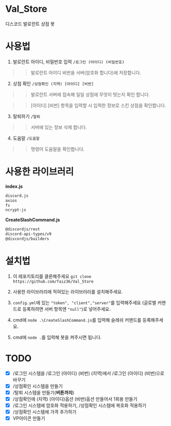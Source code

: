 # Val_Store
디스코드 발로란트 상점 봇

# 사용법

1. 발로란트 아이디, 비밀번호 입력
```/로그인 (아이디) (비밀번호)```
> > 발로란트 아이디 비번을 서버(암호화 합니다)에 저장합니다.

2. 상점 확인
```/상점확인 (지역) [아이디] [비번]```
> > 발로란트 서버에 접속해 일일 상점에 무엇이 떳는지 확인 합니다.

> > [아이디] [비번] 항목을 입력할 시 입력한 정보로 스킨 상점을 확인합니다.

3. 탈퇴하기
```/탈퇴```
> > 서버에 있는 정보 삭제 합니다.

4. 도움말 ```/도움말```
> > 명령어 도움말을 확인합니다.

# 사용한 라이브러리
**index.js**
```markdown
discord.js
axios
fs
ncrypt-js
```
**CreateSlashCommand.js**
```markdown
@discordjs/rest
discord-api-types/v9
@discordjs/builders
```

# 설치법

1. 이 레포지토리를 클론해주세요 ``git clone https://github.com/faiz36/Val_Store``


2. 사용한 라이브러리에 적혀있는 라이브러리를 설치해주세요.

3. `config.yml`에 있는 `"token", "client","server"`를 입력해주세요 (글로벌 커맨드로 등록하려면 서버 항목엔 `"null"`)로 넣어주세요.

4. cmd에 ```node .\CreateSlashCommand.js```를 입력해 슬레쉬 커맨드를 등록해주세요.

5. cmd에 ```node .```를 입력해 봇을 켜주시면 됩니다.
# TODO
- [x] /로그인 시스템을 /로그인 (아이디) (비번) (지역)에서 /로그인 (아이디) (비번)으로 바꾸기
- [x] /상점확인 시스템을 만들기
- [x] /탈퇴 시스템을 만들기(**버튼까지**)
- [x] /상점확인에 (지역) (아이디)옵션 (비번)옵션 만들어서 1회용 만들기
- [x] /로그인 시스템에 암호화 적용하기, /상점확인 시스템에 복호화 적용하기
- [x] /상점확인 시스템에 가격 추가하기
- [x] VP아이콘 만들기
